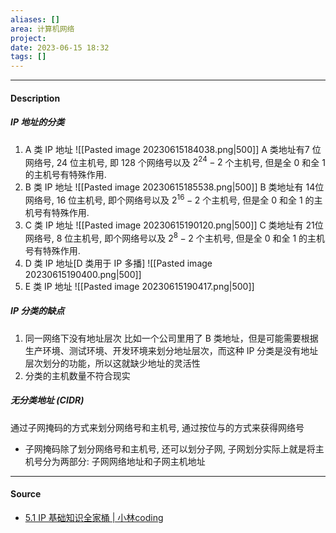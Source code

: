 ```yaml
---
aliases: []
area: 计算机网络
project: 
date: 2023-06-15 18:32
tags: []
---
```

---
#### Description
##### IP 地址的分类
1. A 类 IP 地址
![[Pasted image 20230615184038.png|500]]
A 类地址有7 位网络号, 24 位主机号, 即 128 个网络号以及 $2^{24} - 2$ 个主机号, 但是全 0 和全 1 的主机号有特殊作用.
2. B 类 IP 地址
![[Pasted image 20230615185538.png|500]]
B 类地址有 14位网络号, 16 位主机号, 即个网络号以及 $2^{16} - 2$ 个主机号, 但是全 0 和全 1 的主机号有特殊作用.
3. C 类 IP 地址
![[Pasted image 20230615190120.png|500]]
C 类地址有 21位网络号, 8 位主机号, 即个网络号以及 $2^{8} - 2$ 个主机号, 但是全 0 和全 1 的主机号有特殊作用.
4. D 类 IP 地址[D 类用于 IP 多播]
![[Pasted image 20230615190400.png|500]]
5. E 类 IP 地址
![[Pasted image 20230615190417.png|500]]
##### IP 分类的缺点
1. 同一网络下没有地址层次
比如一个公司里用了 B 类地址，但是可能需要根据生产环境、测试环境、开发环境来划分地址层次，而这种 IP 分类是没有地址层次划分的功能，所以这就缺少地址的灵活性
2. 分类的主机数量不符合现实

##### 无分类地址 (CIDR)
通过子网掩码的方式来划分网络号和主机号, 通过按位与的方式来获得网络号
- 子网掩码除了划分网络号和主机号, 还可以划分子网, 子网划分实际上就是将主机号分为两部分: 子网网络地址和子网主机地址







---
#### Source
- [5.1 IP 基础知识全家桶 | 小林coding](https://xiaolincoding.com/network/4_ip/ip_base.html#%E6%97%A0%E5%88%86%E7%B1%BB%E5%9C%B0%E5%9D%80-cidr)